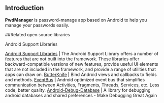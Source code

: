 ## Introduction

**PwdManager** is password-manage app based on Android to help you manage your passwords easily.

##Related open source libraries

Android Support Libraries


[Android Support Libraries](https://developer.android.com/topic/libraries/support-library/index.html)  |  The Android Support Library offers a number of features that are not built into the framework. These libraries offer backward-compatible versions of new features, provide useful UI elements that are not included in the framework, and provide a range of utilities that apps can draw on.
[ButterKnife](https://github.com/JakeWharton/butterknife) |  Bind Android views and callbacks to fields and methods.
[EventBus](http://greenrobot.org/eventbus/)  |  Android optimized event bus that simplifies communication between Activities, Fragments, Threads, Services, etc. Less code, better quality. 
[Android-Debug-Database](https://github.com/amitshekhariitbhu/Android-Debug-Database)  |  A library for debugging android databases and shared preferences - Make Debugging Great Again

